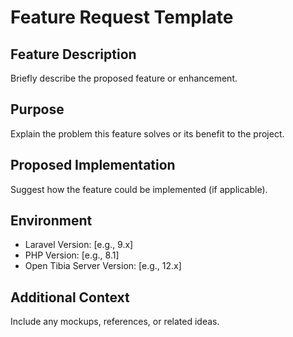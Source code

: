 # Feature Request Template

## Feature Description
Briefly describe the proposed feature or enhancement.

## Purpose
Explain the problem this feature solves or its benefit to the project.

## Proposed Implementation
Suggest how the feature could be implemented (if applicable).

## Environment
- Laravel Version: [e.g., 9.x]
- PHP Version: [e.g., 8.1]
- Open Tibia Server Version: [e.g., 12.x]

## Additional Context
Include any mockups, references, or related ideas.
